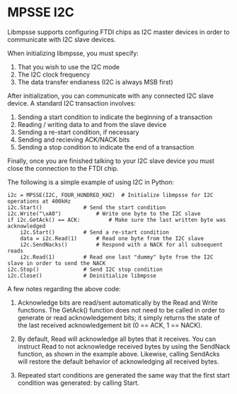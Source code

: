MPSSE I2C
=========

Libmpsse supports configuring FTDI chips as I2C master devices in order to communicate with I2C slave devices.

When initializing libmpsse, you must specify:

1. That you wish to use the I2C mode
2. The I2C clock frequency
3. The data transfer endianess (I2C is always MSB first)

After initialization, you can communicate with any connected I2C slave device. A standard I2C transaction involves:

1. Sending a start condition to indicate the beginning of a transaction
2. Reading / writing data to and from the slave device
3. Sending a re-start condition, if necessary
4. Sending and recieving ACK/NACK bits
5. Sending a stop condition to indicate the end of a transaction

Finally, once you are finished talking to your I2C slave device you must close the connection to the FTDI chip.

The following is a simple example of using I2C in Python:

	i2c = MPSSE(I2C, FOUR_HUNDRED_KHZ)	# Initialize libmpsse for I2C operations at 400kHz
	i2c.Start()				# Send the start condition
	i2c.Write("\xA0")			# Write one byte to the I2C slave
	if i2c.GetAck() == ACK:			# Make sure the last written byte was acknowledged
		i2c.Start()			# Send a re-start condition
		data = i2c.Read(1)		# Read one byte from the I2C slave
		i2c.SendNacks()			# Respond with a NACK for all subsequent reads
		i2c.Read(1)			# Read one last "dummy" byte from the I2C slave in order to send the NACK
	i2c.Stop()				# Send I2C stop condition
	i2c.Close()				# Deinitialize libmpsse

A few notes regarding the above code:

1. Acknowledge bits are read/sent automatically by the Read and Write functions. The GetAck() function does not
   need to be called in order to generate or read acknowledgement bits; it simply returns the state of the last
   received acknowledgement bit (0 == ACK, 1 == NACK).

2. By default, Read will acknowledge all bytes that it receives. You can instruct Read to not acknowledge received
   bytes by using the SendNack function, as shown in the example above. Likewise, calling SendAcks will restore the
   default behavior of acknowledging all received bytes.

3. Repeated start conditions are generated the same way that the first start condition was generated: by calling Start.
